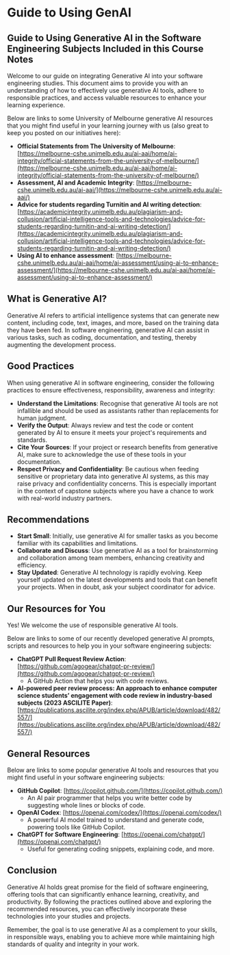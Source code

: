 # Guide to Using GenAI

## Guide to Using Generative AI in the Software Engineering Subjects Included in this Course Notes

Welcome to our guide on integrating Generative AI into your software engineering studies. This document aims to provide you with an understanding of how to effectively use generative AI tools, adhere to responsible practices, and access valuable resources to enhance your learning experience.

Below are links to some University of Melbourne generative AI resources that you might find useful in your learning journey with us (also great to keep you posted on our initiatives here):
- **Official Statements from The University of Melbourne**: [https://melbourne-cshe.unimelb.edu.au/ai-aai/home/ai-integrity/official-statements-from-the-university-of-melbourne/](https://melbourne-cshe.unimelb.edu.au/ai-aai/home/ai-integrity/official-statements-from-the-university-of-melbourne/)
- **Assessment, AI and Academic Integrity**: [https://melbourne-cshe.unimelb.edu.au/ai-aai/](https://melbourne-cshe.unimelb.edu.au/ai-aai/)
- **Advice for students regarding Turnitin and AI writing detection**: [https://academicintegrity.unimelb.edu.au/plagiarism-and-collusion/artificial-intelligence-tools-and-technologies/advice-for-students-regarding-turnitin-and-ai-writing-detection/](https://academicintegrity.unimelb.edu.au/plagiarism-and-collusion/artificial-intelligence-tools-and-technologies/advice-for-students-regarding-turnitin-and-ai-writing-detection/)
- **Using AI to enhance assessment**: [https://melbourne-cshe.unimelb.edu.au/ai-aai/home/ai-assessment/using-ai-to-enhance-assessment/](https://melbourne-cshe.unimelb.edu.au/ai-aai/home/ai-assessment/using-ai-to-enhance-assessment/)


## What is Generative AI?

Generative AI refers to artificial intelligence systems that can generate new content, including code, text, images, and more, based on the training data they have been fed. In software engineering, generative AI can assist in various tasks, such as coding, documentation, and testing, thereby augmenting the development process.

## Good Practices

When using generative AI in software engineering, consider the following practices to ensure effectiveness, responsibility, awareness and integrity:

- **Understand the Limitations**: Recognise that generative AI tools are not infallible and should be used as assistants rather than replacements for human judgment.
- **Verify the Output**: Always review and test the code or content generated by AI to ensure it meets your project's requirements and standards.
- **Cite Your Sources**: If your project or research benefits from generative AI, make sure to acknowledge the use of these tools in your documentation.
- **Respect Privacy and Confidentiality**: Be cautious when feeding sensitive or proprietary data into generative AI systems, as this may raise privacy and confidentiality concerns. This is especially important in the context of capstone subjects where you have a chance to work with real-world industry partners.

## Recommendations

- **Start Small**: Initially, use generative AI for smaller tasks as you become familiar with its capabilities and limitations.
- **Collaborate and Discuss**: Use generative AI as a tool for brainstorming and collaboration among team members, enhancing creativity and efficiency.
- **Stay Updated**: Generative AI technology is rapidly evolving. Keep yourself updated on the latest developments and tools that can benefit your projects. When in doubt, ask your subject coordinator for advice.

## Our Resources for You 

Yes! We welcome the use of responsible generative AI tools.

Below are links to some of our recently developed generative AI prompts, scripts and resources to help you in your software engineering subjects:

- **ChatGPT Pull Request Review Action**: [https://github.com/agogear/chatgpt-pr-review/](https://github.com/agogear/chatgpt-pr-review/)
  - A GitHub Action that helps you with code reviews.
- **AI-powered peer review process: An approach to enhance computer science students’ engagement with code review in industry-based subjects (2023 ASCILITE Paper)**: [https://publications.ascilite.org/index.php/APUB/article/download/482/557/](https://publications.ascilite.org/index.php/APUB/article/download/482/557/)


## General Resources

Below are links to some popular generative AI tools and resources that you might find useful in your software engineering subjects:

- **GitHub Copilot**: [https://copilot.github.com/](https://copilot.github.com/)
  - An AI pair programmer that helps you write better code by suggesting whole lines or blocks of code.
- **OpenAI Codex**: [https://openai.com/codex/](https://openai.com/codex/)
  - A powerful AI model trained to understand and generate code, powering tools like GitHub Copilot.
- **ChatGPT for Software Engineering**: [https://openai.com/chatgpt/](https://openai.com/chatgpt/)
  - Useful for generating coding snippets, explaining code, and more.

## Conclusion

Generative AI holds great promise for the field of software engineering, offering tools that can significantly enhance learning, creativity, and productivity. By following the practices outlined above and exploring the recommended resources, you can effectively incorporate these technologies into your studies and projects.

Remember, the goal is to use generative AI as a complement to your skills, in responsible ways, enabling you to achieve more while maintaining high standards of quality and integrity in your work.
